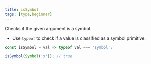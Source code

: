 ```yaml
---
title: isSymbol
tags: [type,beginner]
---
```


Checks if the given argument is a symbol.

- Use `typeof` to check if a value is classified as a symbol primitive.

```js
const isSymbol = val => typeof val === 'symbol';
```

```js
isSymbol(Symbol('x')); // true
```
